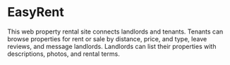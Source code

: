 # EasyRent
 This web property rental site connects landlords and tenants. Tenants can browse properties for rent or sale by distance, price, and type, leave reviews, and message landlords. Landlords can list their properties with descriptions, photos, and rental terms.
